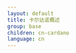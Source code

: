```yaml
---
layout: default
title: 卡尔达诺概述
group: base
children: cn-cardano
language: cn
---
```

<!-- Reviewed at 42f226733a3d0e92af736f076a9fb1a7388d8da1 -->

